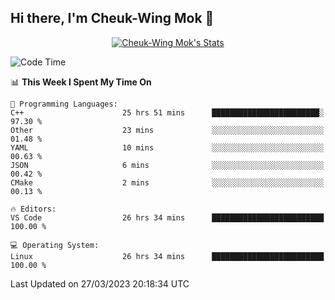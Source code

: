 ## Hi there, I'm Cheuk-Wing Mok 👋

<!--
**mozro0327/mozro0327** is a ✨ _special_ ✨ repository because its `README.md` (this file) appears on your GitHub profile.

Here are some ideas to get you started:

- 🔭 I’m currently working on ...
- 🌱 I’m currently learning ...
- 👯 I’m looking to collaborate on ...
- 🤔 I’m looking for help with ...
- 💬 Ask me about ...
- 📫 How to reach me: ...
- 😄 Pronouns: ...
- ⚡ Fun fact: ...
-->

<p align="center">
  <a href="https://github.com/mozro0327" class="rich-diff-level-one">
    <img src="https://github-readme-stats.vercel.app/api?username=mozro0327&title_color=333&text_color=777" alt="Cheuk-Wing Mok's Stats" >
    <!-- &hide=issues
    <img src="https://github-readme-stats.vercel.app/api?username=mozro0327&hide=issues&title_color=333&text_color=777" alt="Cheuk-Wing Mok's Stats" >
    -->
  </a>
</p>

<!--START_SECTION:waka-->
![Code Time](http://img.shields.io/badge/Code%20Time-1%2C331%20hrs%2045%20mins-blue)

📊 **This Week I Spent My Time On** 

```text
💬 Programming Languages: 
C++                      25 hrs 51 mins      ████████████████████████░   97.30 % 
Other                    23 mins             ░░░░░░░░░░░░░░░░░░░░░░░░░   01.48 % 
YAML                     10 mins             ░░░░░░░░░░░░░░░░░░░░░░░░░   00.63 % 
JSON                     6 mins              ░░░░░░░░░░░░░░░░░░░░░░░░░   00.42 % 
CMake                    2 mins              ░░░░░░░░░░░░░░░░░░░░░░░░░   00.13 % 

🔥 Editors: 
VS Code                  26 hrs 34 mins      █████████████████████████   100.00 % 

💻 Operating System: 
Linux                    26 hrs 34 mins      █████████████████████████   100.00 % 
```


 Last Updated on 27/03/2023 20:18:34 UTC
<!--END_SECTION:waka-->
